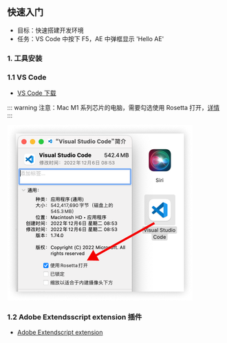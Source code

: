 ## 快速入门

- 目标：快速搭建开发环境
- 任务：VS Code 中按下 F5，AE 中弹框显示 'Hello AE'

### 1. 工具安装

### 1.1 VS Code

- [VS Code 下载](https://code.visualstudio.com/Download)

::: warning
注意：Mac M1 系列芯片的电脑，需要勾选使用 Rosetta 打开，[详情](https://marketplace.visualstudio.com/items?itemName=Adobe.extendscript-debug#known-issues)
:::

![](./img/open-with-rosetta.png)

### 1.2 Adobe Extendsscript extension 插件

- [Adobe Extendscript extension](https://marketplace.visualstudio.com/items?itemName=Adobe.extendscript-debug)